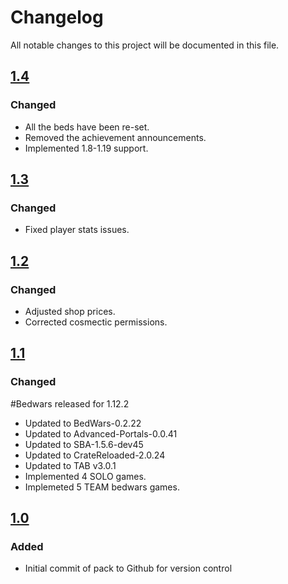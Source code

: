 # Changelog
All notable changes to this project will be documented in this file.

## [1.4]

### Changed

- All the beds have been re-set.
- Removed the achievement announcements.
- Implemented 1.8-1.19 support.

## [1.3]

### Changed

- Fixed player stats issues.

## [1.2]

### Changed

- Adjusted shop prices.
- Corrected cosmectic permissions.

## [1.1]

### Changed

#Bedwars released for 1.12.2

- Updated to BedWars-0.2.22
- Updated to Advanced-Portals-0.0.41
- Updated to SBA-1.5.6-dev45
- Updated to CrateReloaded-2.0.24
- Updated to TAB v3.0.1
- Implemented 4 SOLO games.
- Implemeted 5 TEAM bedwars games.

## [1.0]

### Added
- Initial commit of pack to Github for version control

[1.4]: https://github.com/apexhosting/Bedwars/releases/tag/1.4
[1.3]: https://github.com/apexhosting/Bedwars/releases/tag/1.3
[1.2]: https://github.com/apexhosting/Bedwars/releases/tag/1.2
[1.1]: https://github.com/apexhosting/Bedwars/releases/tag/1.1
[1.0]: https://github.com/apexhosting/Bedwars/releases/tag/1.0
